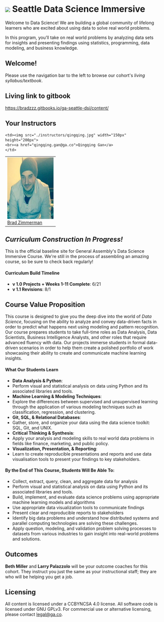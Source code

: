 # ![](https://ga-dash.s3.amazonaws.com/production/assets/logo-9f88ae6c9c3871690e33280fcf557f33.png) Seattle Data Science Immersive

Welcome to Data Science! We are building a global community of lifelong learners who are excited about using data to solve real world problems.

In this program, you’ll take on real world problems by analyzing data sets for insights and presenting findings using statistics, programming, data modeling, and business knowledge.

## Welcome!

Please use the navigation bar to the left to browse our cohort's *living syllabus/textbook*.

## Living link to gitbook
https://bradzzz.gitbooks.io/ga-seattle-dsi/content/

## Your Instructors
<table>
  <tr>
    <td><img src="./instructors/brad.jpg" width="150px" height="200px">
    <br><a href="brad.zimmerman@generalassemb.ly">Brad Zimmerman</a>
    </td>

    <td><img src="./instructors/qingqing.jpg" width="150px" height="200px">
    <br><a href="qingqing.gan@ga.co">Qingqing Gan</a>
    </td>
  </tr>
</table>

## _Curriculum Construction In Progress!_

This is the official baseline site for General Assembly's Data Science Immersive Course. We're still in the process of assembling an amazing course, so be sure to check back regularly!

#### Curriculum Build Timeline
- **v 1.0 Projects + Weeks 1-11 Complete**: 6/21
- **v 1.1 Revisions**: 8/1

## Course Value Proposition

This course is designed to give you the deep dive into the world of *Data Science*, focusing on the ability to analyze and convey data-driven facts in order to predict what happens next using modeling and pattern recognition. Our course prepares students to take full-time roles as Data Analysis, Data Scientists, Business Intelligence Analysts, and other roles that require advanced fluency with data. Our projects immerse students in formal data-driven scenarios in order to help them create a polished portfolio of work showcasing their ability to create and communicate machine learning insights.

#### What Our Students Learn

- **Data Analysis & Python**:
 - Perform visual and statistical analysis on data using Python and its associated libraries and tools.
- **Machine Learning & Modeling Techniques**:
 - Explore the differences between supervised and unsupervised learning through the application of various modeling techniques such as classification, regression, and clustering.
- **Git, SQL, & Relational Databases**:
 - Gather, store, and organize your data using the data science toolkit: SQL, Git, and UNIX.
- **Critical Thinking & Synthesis**:
 - Apply your analysis and modeling skills to real world data problems in fields like finance, marketing, and public policy.
- **Visualization, Presentation, & Reporting**:
 - Learn to create reproducible presentations and reports and use data visualisation tools to present your findings to key stakeholders.

#### By the End of This Course, Students Will Be Able To:
- Collect, extract, query, clean, and aggregate data for analysis
- Perform visual and statistical analysis on data using Python and its associated libraries and tools.
- Build, implement, and evaluate data science problems using appropriate machine learning models and algorithms
- Use appropriate data visualization tools to communicate findings
- Present clear and reproducible reports to stakeholders
- Identify big data problems and understand how distributed systems and parallel computing technologies are solving these challenges.
- Apply question, modeling, and validation problem solving processes to datasets from various industries to gain insight into real-world problems and solutions.

## Outcomes

**Beth Miller** and **Larry Palazzolo** will be your outcome coaches for this cohort. They instruct you just the same as your instructional staff; they are who will be helping you get a job.

## Licensing
All content is licensed under a CC­BY­NC­SA 4.0 license.
All software code is licensed under GNU GPLv3. For commercial use or alternative licensing, please contact legal@ga.co.
